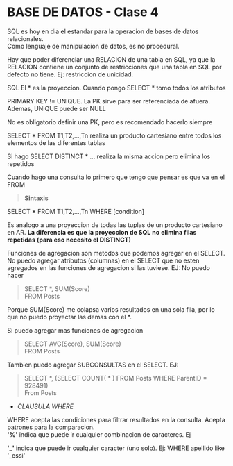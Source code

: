 # BASE DE DATOS - Clase 4
SQL es hoy en dia el estandar para la operacion de bases de datos relacionales.  
Como lenguaje de manipulacion de datos, es no procedural.

Hay que poder diferenciar una RELACION de una tabla en SQL, ya que la RELACION contiene un conjunto de restricciones que una tabla en SQL por defecto no tiene. Ej: restriccion de unicidad. 

SQL
El * es la proyeccion. Cuando pongo SELECT * tomo todos los atributos

PRIMARY KEY != UNIQUE. La PK sirve para ser referenciada de afuera. 
Ademas, UNIQUE puede ser NULL

No es obligatorio definir una PK, pero es recomendado hacerlo siempre

SELECT * FROM T1,T2,...,Tn realiza un producto cartesiano entre todos los elementos de las diferentes tablas

Si hago SELECT DISTINCT * ... realiza la misma accion pero elimina los repetidos

Cuando hago una consulta lo primero que tengo que pensar es que va en el FROM



> __Sintaxis__  

SELECT * 
FROM T1,T2,...,Tn 
WHERE [condition]

Es analogo a una proyeccion de todas las tuplas de un producto cartesiano en AR. __La diferencia es que la proyeccion de SQL no elimina filas repetidas (para eso necesito el DISTINCT)__

Funciones de agregacion son metodos que podemos agregar en el SELECT. No puedo agregar atributos (columnas) en el SELECT que no esten agregados en las funciones de agregacion si las tuviese. EJ: No puedo hacer

>SELECT *, SUM(Score)  
FROM Posts

Porque SUM(Score) me colapsa varios resultados en una sola fila, por lo que no puedo proyectar las demas con el *. 

Si puedo agregar mas funciones de agregacion


>SELECT AVG(Score), SUM(Score)  
FROM Posts

Tambien puedo agregar SUBCONSULTAS en el SELECT. EJ:  

>SELECT *, (SELECT COUNT( * ) FROM Posts WHERE ParentID = 928491)  
From Posts

- _CLAUSULA WHERE_

WHERE acepta las condiciones para filtrar resultados en la consulta. Acepta patrones para la comparacion.  
__'%'__ indica que puede ir cualquier combinacion de caracteres. Ej

__'_'__ indica que puede ir cualquier caracter (uno solo). Ej: WHERE apellido like '_essi'
